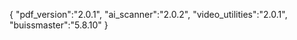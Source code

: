 {
  "pdf_version":"2.0.1",
  "ai_scanner":"2.0.2",
  "video_utilities":"2.0.1",
  "buissmaster":"5.8.10"
}
